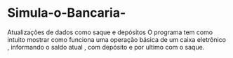 # Simula-o-Bancaria-
Atualizações de dados como saque e depósitos 
 O programa tem como intuito mostrar como funciona uma operação básica de um caixa eletrônico , informando o saldo atual , com depósito e por ultimo com o saque.
 
